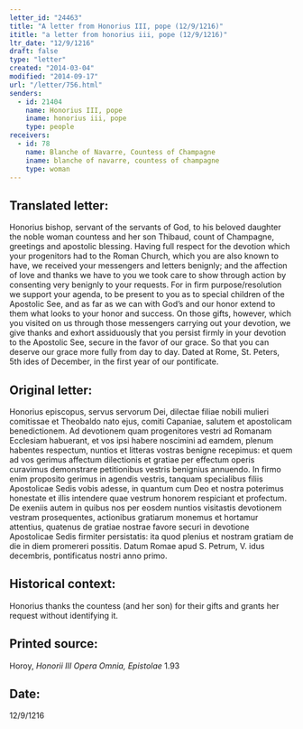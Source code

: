 ```yaml
---
letter_id: "24463"
title: "A letter from Honorius III, pope (12/9/1216)"
ititle: "a letter from honorius iii, pope (12/9/1216)"
ltr_date: "12/9/1216"
draft: false
type: "letter"
created: "2014-03-04"
modified: "2014-09-17"
url: "/letter/756.html"
senders:
  - id: 21404
    name: Honorius III, pope
    iname: honorius iii, pope
    type: people
receivers:
  - id: 78
    name: Blanche of Navarre, Countess of Champagne
    iname: blanche of navarre, countess of champagne
    type: woman
---
```

<h2> Translated letter:</h2>Honorius bishop, servant of the servants of God, to his beloved daughter the noble woman countess and her son Thibaud, count of Champagne, greetings and apostolic blessing.
Having full respect for the devotion which your progenitors had to the Roman Church, which you are also known to have, we received your messengers and letters benignly; and the affection of love and thanks we have to you we took care to show through action by consenting very benignly to your requests.  For in firm purpose/resolution we support your agenda, to be present to you as to special children of the Apostolic See, and as far as we can with God’s and our honor extend to them what looks to your honor and success.  On those gifts, however, which you visited on us through those messengers carrying out your devotion, we give thanks and exhort assiduously that you persist firmly in your devotion to the Apostolic See, secure in the favor of our grace.  So that you can deserve our grace more fully from day to day.
Dated at Rome, St. Peters, 5th ides of December, in the first year of our pontificate.
<h2 class="mt-4"> Original letter:</h2>Honorius episcopus, servus servorum Dei, dilectae filiae nobili mulieri comitissae et Theobaldo nato ejus, comiti Capaniae, salutem et apostolicam benedictionem.
Ad devotionem quam progenitores vestri ad Romanam Ecclesiam habuerant, et vos ipsi habere noscimini ad eamdem, plenum habentes respectum, nuntios et litteras vostras benigne recepimus:  et quem ad vos gerimus affectum dilectionis et gratiae per effectum operis curavimus demonstrare petitionibus vestris benignius annuendo.  In firmo enim proposito gerimus in agendis vestris, tanquam specialibus filiis Apostolicae Sedis vobis adesse, in quantum cum Deo et nostra poterimus honestate et illis intendere quae vestrum honorem respiciant et profectum.  De exeniis autem in quibus nos per eosdem nuntios visitastis devotionem vestram prosequentes, actionibus gratiarum monemus et hortamur attentius, quatenus de gratiae nostrae favore securi in devotione Apostolicae Sedis firmiter persistatis:  ita quod plenius et nostram gratiam de die in diem promereri possitis.
Datum Romae apud S. Petrum, V. idus decembris, pontificatus nostri anno primo.
<h2 class="mt-4"> Historical context:</h2>Honorius thanks the countess (and her son) for their gifts and grants her request without identifying it.
<h2 class="mt-4"> Printed source:</h2><p>Horoy, <em>Honorii III Opera Omnia, Epistolae</em> 1.93</p><h2 class="mt-4"> Date:</h2>12/9/1216
